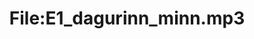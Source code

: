 ---
title: File:E1_dagurinn_minn.mp3
recording of: dagurinn minn
reading speed: slow
speaker: E
license: CC0
---